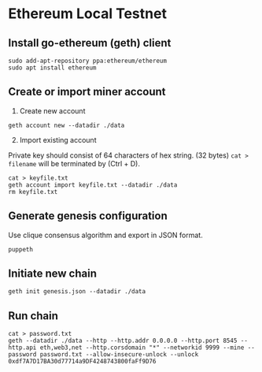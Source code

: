 # Ethereum Local Testnet

## Install go-ethereum (geth) client

```
sudo add-apt-repository ppa:ethereum/ethereum
sudo apt install ethereum
```

## Create or import miner account

1. Create new account

```
geth account new --datadir ./data
```

2. Import existing account

Private key should consist of 64 characters of hex string. (32 bytes)
`cat > filename` will be terminated by (Ctrl + D).

```
cat > keyfile.txt
geth account import keyfile.txt --datadir ./data
rm keyfile.txt
```

## Generate genesis configuration

Use clique consensus algorithm and export in JSON format.

```
puppeth
```

## Initiate new chain

```
geth init genesis.json --datadir ./data
```

## Run chain

```
cat > password.txt
geth --datadir ./data --http --http.addr 0.0.0.0 --http.port 8545 --http.api eth,web3,net --http.corsdomain "*" --networkid 9999 --mine --password password.txt --allow-insecure-unlock --unlock 0xdf7A7D17BA30d77714a9DF4248743800faFf9D76
```
